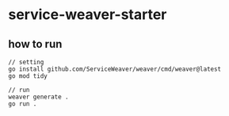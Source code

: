 # service-weaver-starter

## how to run

```
// setting
go install github.com/ServiceWeaver/weaver/cmd/weaver@latest
go mod tidy
```

```
// run
weaver generate .
go run .
```
